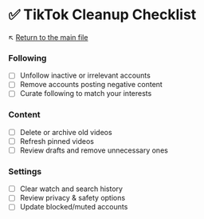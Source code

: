 # ✅ TikTok Cleanup Checklist

↖️ [Return to the main file](../README.md)

### Following
- [ ] Unfollow inactive or irrelevant accounts
- [ ] Remove accounts posting negative content
- [ ] Curate following to match your interests

### Content
- [ ] Delete or archive old videos
- [ ] Refresh pinned videos
- [ ] Review drafts and remove unnecessary ones

### Settings
- [ ] Clear watch and search history
- [ ] Review privacy & safety options
- [ ] Update blocked/muted accounts
